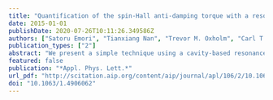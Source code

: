 ```yaml
---
title: "Quantification of the spin-Hall anti-damping torque with a resonance spectrometer"
date: 2015-01-01
publishDate: 2020-07-26T10:11:26.349586Z
authors: ["Satoru Emori", "Tianxiang Nan", "Trevor M. Oxholm", "Carl T. Boone", "John G. Jones", "Brandon M. Howe", "Gail J. Brown", "David E. Budil", "Nian X. Sun"]
publication_types: ["2"]
abstract: "We present a simple technique using a cavity-based resonance spectrometer to quantify the anti-damping torque due to the spin Hall effect. Modification of ferromagnetic resonance is observed as a function of small DC current in sub-mm-wide strips of bilayers, consisting of magnetically soft FeGaB and strong spin-Hall metal Ta. From the detected current-induced linewidth change, we obtain an effective spin Hall angle of 0.08-0.09 independent of the magnetic layer thickness. Our results demonstrate that a sensitive resonance spectrometer can be a general tool to investigate spin Hall effects in various material systems, even those with vanishingly low conductivity and magnetoresistance."
featured: false
publication: "*Appl. Phys. Lett.*"
url_pdf: "http://scitation.aip.org/content/aip/journal/apl/106/2/10.1063/1.4906062"
doi: "10.1063/1.4906062"
---
```


